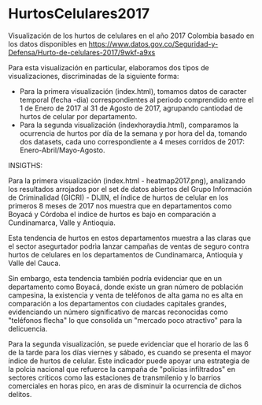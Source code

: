 # HurtosCelulares2017
Visualización de los hurtos de celulares en el año 2017 Colombia basado en los datos disponibles en https://www.datos.gov.co/Seguridad-y-Defensa/Hurto-de-celulares-2017/9wkf-a9xs

Para esta visualización en particular, elaboramos dos tipos de visualizaciones, discriminadas de la siguiente forma:

*  Para la primera visualización (index.html), tomamos datos de caracter temporal (fecha -dia) correspondientes al periodo comprendido entre el 1 de Enero de 2017 al 31 de Agosto de 2017, agrupando cantiodad de hurtos de celular por departamento.
* Para la segunda visualización (indexhoraydia.html), comparamos la ocurrencia de hurtos por día de la semana y por hora del da, tomando dos datasets, cada uno correspondiente a 4 meses corridos de 2017: Enero-Abril/Mayo-Agosto.

INSIGTHS:

Para la primera visualización (index.html - heatmap2017.png), analizando los resultados arrojados por el set de datos abiertos del Grupo Información de Criminalidad (GICRI) - DIJIN, el índice de hurtos de celular en los primeros 8 meses de 2017 nos muestra que en departamentos como Boyacá y Córdoba el indice de hurtos es bajo en comparación a Cundinamarca, Valle y Antioquia. 

Esta tendencia de hurtos en estos departamentos muestra a las claras que el sector asegurtador podrìa lanzar campañas de ventas de seguro contra hurtos de celulares en los departamentos de Cundinamarca, Antioquia y Valle del Cauca.

Sin embargo, esta tendencia también podría evidenciar que en un departamento como Boyacá, donde existe un gran número de población campesina, la existencia y venta de teléfonos de alta gama no es alta en comparación a los departamentos con ciudades capitales grandes, evidenciando un número significativo de marcas reconocidas como "teléfonos flecha" lo que consolida un "mercado poco atractivo" para la delicuencia.

Para la segunda visualización, se puede evidenciar que el horario de las 6 de la tarde para los días viernes y sábado, es cuando se presenta el mayor índice de hurtos de celular. Este indicador puede apoyar una estrategia de la polcia nacional que refuerce la campaña de "policias infiltrados" en sectores críticos como las estaciones de transmilenio y lo barrios comerciales en horas pico, en aras de disminuir la ocurrencia de dichos delitos.
